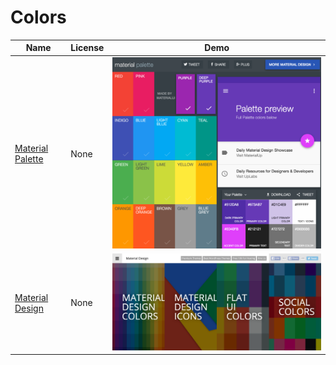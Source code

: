 Colors
=======
Name | License | Demo
--- | --- | ---
[Material Palette](http://www.materialpalette.com/deep-purple/purple) | None | <img src="/images/Material Palette.png" width="100%">
[Material Design](http://www.materialui.co/) | None | <img src="/images/Color_Material_Design.png" width="100%">
